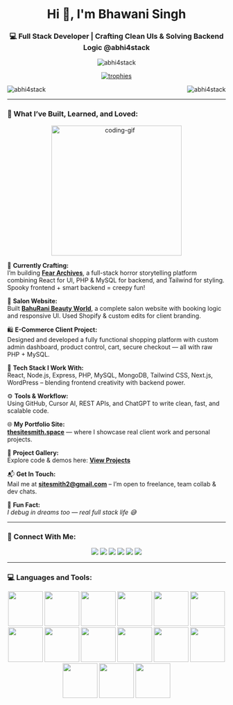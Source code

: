 <h1 align="center">Hi 👋, I'm Bhawani Singh</h1>
<h3 align="center">💻 Full Stack Developer | Crafting Clean UIs & Solving Backend Logic @abhi4stack</h3>

<p align="center">
  <img src="https://komarev.com/ghpvc/?username=abhi4stack&label=Profile%20views&color=0e75b6&style=flat" alt="abhi4stack" />
</p>

<p align="center">
  <a href="https://github.com/ryo-ma/github-profile-trophy">
    <img src="https://github-profile-trophy.vercel.app/?username=abhi4stack&theme=algolia&row=1" alt="trophies" />
  </a>
</p>

<p align="left">
  <img align="left" src="https://github-readme-stats.vercel.app/api/top-langs?username=abhi4stack&show_icons=true&locale=en&layout=compact&theme=radical" alt="abhi4stack" />
</p>

<p align="right">
  <img align="center" src="https://github-readme-stats.vercel.app/api?username=abhi4stack&show_icons=true&locale=en&theme=radical" alt="abhi4stack" />
</p>

---

### 🚀 What I’ve Built, Learned, and Loved:

<p align="center">
  <img src="https://media.giphy.com/media/qgQUggAC3Pfv687qPC/giphy.gif" width="300" alt="coding-gif">
</p>

🔧 **Currently Crafting:**  
I’m building [**Fear Archives**](https://feararchives.fun/fear-archives/), a full-stack horror storytelling platform combining React for UI, PHP & MySQL for backend, and Tailwind for styling. Spooky frontend + smart backend = creepy fun!

💄 **Salon Website:**  
Built [**BahuRani Beauty World**](https://bahuranibeautyworld.store/), a complete salon website with booking logic and responsive UI. Used Shopify & custom edits for client branding.

🛍️ **E-Commerce Client Project:**  
Designed and developed a fully functional shopping platform with custom admin dashboard, product control, cart, secure checkout — all with raw PHP + MySQL.

🧰 **Tech Stack I Work With:**  
React, Node.js, Express, PHP, MySQL, MongoDB, Tailwind CSS, Next.js, WordPress – blending frontend creativity with backend power.

⚙️ **Tools & Workflow:**  
Using GitHub, Cursor AI, REST APIs, and ChatGPT to write clean, fast, and scalable code.

🌐 **My Portfolio Site:**  
[**thesitesmith.space**](https://thesitesmith.space/) — where I showcase real client work and personal projects.

📂 **Project Gallery:**  
Explore code & demos here: [**View Projects**](https://thesitesmith.space/projects)

📬 **Get In Touch:**  
Mail me at **sitesmith2@gmail.com** – I’m open to freelance, team collab & dev chats.

🧠 **Fun Fact:**  
*I debug in dreams too — real full stack life 😅*

---

### 🔗 Connect With Me:

<p align="center">
  <a href="https://youtube.com/" target="_blank"><img src="https://img.shields.io/badge/YOUTUBE-%23FF0000.svg?&style=for-the-badge&logo=youtube&logoColor=white" /></a>
  <a href="https://instagram.com/bhawanisingh_33" target="_blank"><img src="https://img.shields.io/badge/INSTAGRAM-%23E4405F.svg?&style=for-the-badge&logo=instagram&logoColor=white" /></a>
  <a href="https://twitch.tv/" target="_blank"><img src="https://img.shields.io/badge/TWITCH-%239146FF.svg?&style=for-the-badge&logo=twitch&logoColor=white" /></a>
  <a href="https://discord.com/" target="_blank"><img src="https://img.shields.io/badge/DISCORD-%237289DA.svg?&style=for-the-badge&logo=discord&logoColor=white" /></a>
  <a href="mailto:sitesmith2@gmail.com" target="_blank"><img src="https://img.shields.io/badge/GMAIL-%23D14836.svg?&style=for-the-badge&logo=gmail&logoColor=white" /></a>
  <a href="https://linkedin.com/in/bhawani-singh-chauhan-527a35247" target="_blank"><img src="https://img.shields.io/badge/LINKEDIN-%230077B5.svg?&style=for-the-badge&logo=linkedin&logoColor=white" /></a>
</p>

---

### 💻 Languages and Tools:

<p align="center">
  <img src="https://cdn.jsdelivr.net/gh/devicons/devicon/icons/html5/html5-original.svg" width="80" />
  <img src="https://cdn.jsdelivr.net/gh/devicons/devicon/icons/css3/css3-original.svg" width="80" />
  <img src="https://cdn.jsdelivr.net/gh/devicons/devicon/icons/javascript/javascript-original.svg" width="80" />
  <img src="https://cdn.jsdelivr.net/gh/devicons/devicon/icons/react/react-original.svg" width="80" />
  <img src="https://cdn.jsdelivr.net/gh/devicons/devicon/icons/nodejs/nodejs-original.svg" width="80" />
  <img src="https://cdn.jsdelivr.net/gh/devicons/devicon/icons/express/express-original.svg" width="80" />
  <img src="https://cdn.jsdelivr.net/gh/devicons/devicon/icons/php/php-original.svg" width="80" />
  <img src="https://cdn.jsdelivr.net/gh/devicons/devicon/icons/mysql/mysql-original-wordmark.svg" width="80" />
  <img src="https://cdn.jsdelivr.net/gh/devicons/devicon/icons/mongodb/mongodb-original.svg" width="80" />
  <img src="https://cdn.jsdelivr.net/gh/devicons/devicon/icons/tailwindcss/tailwindcss-plain.svg" width="80" />
  <img src="https://cdn.jsdelivr.net/gh/devicons/devicon/icons/bootstrap/bootstrap-original.svg" width="80" />
  <img src="https://cdn.jsdelivr.net/gh/devicons/devicon/icons/git/git-original.svg" width="80" />
  <img src="https://cdn.jsdelivr.net/gh/devicons/devicon/icons/github/github-original.svg" width="80" />
  <img src="https://cdn.jsdelivr.net/gh/devicons/devicon/icons/python/python-original.svg" width="80" />
  <img src="https://cdn.jsdelivr.net/gh/devicons/devicon/icons/cplusplus/cplusplus-original.svg" width="80" />
</p>
